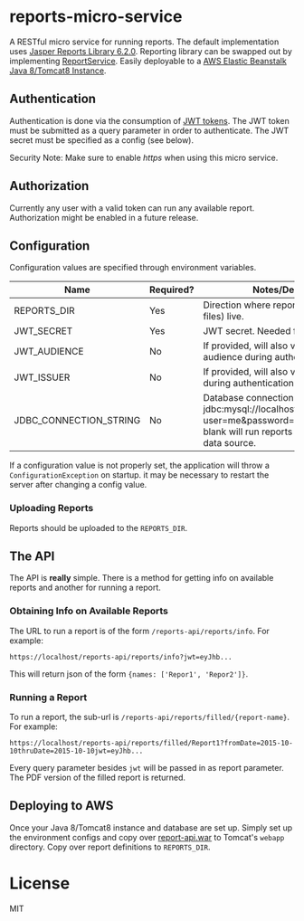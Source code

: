 # reports-micro-service

A RESTful micro service for running reports.  The default implementation uses [Jasper Reports Library 6.2.0](http://community.jaspersoft.com/).  Reporting library can be swapped out by implementing [ReportService](https://github.com/jonmbake/reports-micro-service/blob/master/src/main/java/com/jonbake/report/services/ReportService.java). Easily deployable to a [AWS Elastic Beanstalk Java 8/Tomcat8 Instance](https://aws.amazon.com/about-aws/whats-new/2014/11/05/aws-elastic-beanstalk-supports-java8-tomcat8/).

## Authentication

Authentication is done via the consumption of [JWT tokens](http://jwt.io/).  The JWT token must be submitted as a query parameter in order to authenticate.  The JWT secret must be specified as a config (see below).

Security Note:  Make sure to enable *https* when using this micro service.

## Authorization

Currently any user with a valid token can run any available report.  Authorization might be enabled in a future release.

## Configuration

Configuration values are specified through environment variables.

Name                  | Required? | Notes/Description
--------------------- | --------- | ---------------------------
REPORTS_DIR           | Yes       | Direction where report definition (*.jrxml files) live.
JWT_SECRET            | Yes       | JWT secret.  Needed for authentication.
JWT_AUDIENCE          | No        | If provided, will also validate JWT audience during authentication.
JWT_ISSUER            | No        | If provided, will also validate JWT issuer during authentication.
JDBC_CONNECTION_STRING | No        | Database connection string.  For example, jdbc:mysql://localhost:3306/mydatabase?user=me&password=mypassword.  If blank will run reports against an empty data source.

If a configuration value is not properly set, the application will throw a `ConfigurationException` on startup.  it may be necessary to restart the server after changing a config value.

### Uploading Reports

Reports should be uploaded to the `REPORTS_DIR`.

## The API

The API is **really** simple.  There is a method for getting info on available reports and another for running a report.

### Obtaining Info on Available Reports

The URL to run a report is of the form `/reports-api/reports/info`.  For example:

```
https://localhost/reports-api/reports/info?jwt=eyJhb...
```

This will return json of the form `{names: ['Repor1', 'Repor2']}`.

### Running a Report

To run a report, the sub-url is `/reports-api/reports/filled/{report-name}`.  For example:

```
https://localhost/reports-api/reports/filled/Report1?fromDate=2015-10-10thruDate=2015-10-10jwt=eyJhb...
```

Every query parameter besides `jwt` will be passed in as report parameter.  The PDF version of the filled report is returned.

## Deploying to AWS

Once your Java 8/Tomcat8 instance and database are set up.  Simply set up the environment configs and copy over [report-api.war](https://github.com/jonmbake/reports-micro-service/blob/master/target/report-api.war?raw=true) to Tomcat's `webapp` directory.  Copy over report definitions to `REPORTS_DIR`.

# License

MIT
